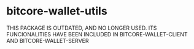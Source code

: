 # bitcore-wallet-utils

THIS PACKAGE IS OUTDATED, AND NO LONGER USED. ITS FUNCIONALITIES HAVE BEEN INCLUDED IN BITCORE-WALLET-CLIENT AND BITCORE-WALLET-SERVER


